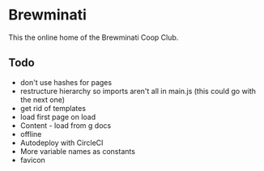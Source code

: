 # Brewminati

This the online home of the Brewminati Coop Club.

## Todo
- don't use hashes for pages
- restructure hierarchy so imports aren't all in main.js (this could go with the next one)
- get rid of templates
- load first page on load
- Content - load from g docs
- offline
- Autodeploy with CircleCI
- More variable names as constants
- favicon